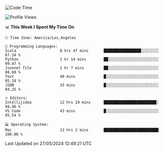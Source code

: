 <!--START_SECTION:waka-->
![Code Time](http://img.shields.io/badge/Code%20Time-1%2C021%20hrs%2045%20mins-blue)

![Profile Views](http://img.shields.io/badge/Profile%20Views-0-blue)

📊 **This Week I Spent My Time On** 

```text
🕑︎ Time Zone: America/Los_Angeles

💬 Programming Languages: 
Scala                    8 hrs 47 mins       █████████████████░░░░░░░░   67.34 % 
Python                   1 hr 14 mins        ██░░░░░░░░░░░░░░░░░░░░░░░   09.47 % 
Jsonnet file             1 hr 7 mins         ██░░░░░░░░░░░░░░░░░░░░░░░   08.60 % 
Text                     40 mins             █░░░░░░░░░░░░░░░░░░░░░░░░   05.18 % 
JSON                     33 mins             █░░░░░░░░░░░░░░░░░░░░░░░░   04.25 % 

🔥 Editors: 
Intellijidea             12 hrs 19 mins      ████████████████████████░   94.46 % 
VS Code                  43 mins             █░░░░░░░░░░░░░░░░░░░░░░░░   05.54 % 

💻 Operating System: 
Mac                      13 hrs 2 mins       █████████████████████████   100.00 % 
```


 Last Updated on 27/05/2024 12:49:21 UTC
<!--END_SECTION:waka-->
